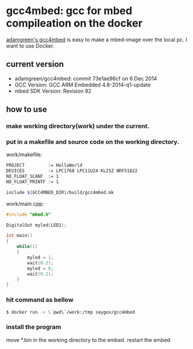 # gcc4mbed: gcc for mbed compileation on the docker

[adamgreen's gcc4mbed](https://github.com/adamgreen/gcc4mbed) is easy to make a mbed-image over the local pc.
I want to use Docker.

## current version

- adamgreen/gcc4mbed: commit 73e1ae96cf on 6 Dec 2014
- GCC Version: GCC ARM Embedded 4.8-2014-q1-update
- mbed SDK Version: Revision 92

## how to use

### make working directory(work) under the current.
### put in a makefile and source code on the working directory.

work/makefile:
```bash
PROJECT         := HelloWorld
DEVICES         := LPC1768 LPC11U24 KL25Z NRF51822
NO_FLOAT_SCANF  := 1
NO_FLOAT_PRINTF := 1

include $(GCC4MBED_DIR)/build/gcc4mbed.mk
```

work/main.cpp:
```C++
#include "mbed.h"

DigitalOut myled(LED1);

int main()
{
    while(1)
    {
        myled = 1;
        wait(0.2);
        myled = 0;
        wait(0.2);
    }
}
```

### hit command as bellow

```bash
$ docker run -v \`pwd\`/work:/tmp saygox/gcc4mbed
```

### install the program
 move *.bin in the working directory to the embed.
 restart the embed
